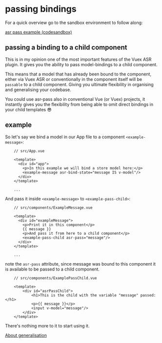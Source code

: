 # passing bindings

For a quick overview go to the sandbox environment to follow along:

[asr pass example (codesandbox)](https://codesandbox.io/s/manual-asr-pass-zl2o9)

## passing a binding to a child component

This is in my opinion one of the most important features of the Vuex ASR plugin. It gives you the ability to pass model-bindings to a child component.

This means that a model that has already been bound to the component, either via Vuex ASR or conventionally in the component itself will be `passable` to a child component. Giving you ultimate flexibility in organising and generalising your codebase.

You could use asr-pass also in conventional Vue (or Vuex) projects, it instantly gives you the flexibility from being able to omit direct bindings in your child templates 😎

## example

So let's say we bind a model in our App file to a component `<example-message>`:
```vue{6}
    // src/App.vue
    
    <template>
      <div id="app">
        <p>In this example we will bind a store model here:</p>
        <example-message asr-bind-state="message IS v-model"/>
      </div>
    </template>
    
    ...
```
And pass it inside `<example-message>` to `<example-pass-child>`:
```vue{8}
    // src/components/ExampleMessage.vue
    
    <template>
      <div id="exampleMessage">
        <p>Print it in this component</p>
        {{ message }}
        <p>And pass it from here to a child component</p>
        <example-pass-child asr-pass="message"/>
      </div>
    </template>
    
    ...
```
note the `asr-pass` attribute, since message was bound to this component it is available to be passed to a child component.
```vue{6,7}
    // src/components/ExamplePassChild.vue
    
    <template>
        <div id="asrPassChild">
            <h1>This is the child with the variable "message" passed:</h1>
            <p>{{ message }}</p>
            <input v-model="message"/>
        </div>
    </template>
```
There's nothing more to it to start using it. 

[About generalisation](https://www.notion.so/660be4a3581f40d8a70cc0c4f471eb41)